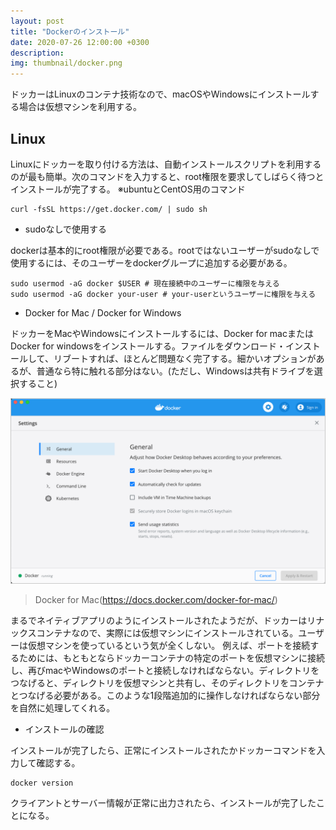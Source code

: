```yaml
---
layout: post
title: "Dockerのインストール"
date: 2020-07-26 12:00:00 +0300
description: 
img: thumbnail/docker.png
---
```


ドッカーはLinuxのコンテナ技術なので、macOSやWindowsにインストールする場合は仮想マシンを利用する。

## Linux

Linuxにドッカーを取り付ける方法は、自動インストールスクリプトを利用するのが最も簡単。次のコマンドを入力すると、root権限を要求してしばらく待つとインストールが完了する。
※ubuntuとCentOS用のコマンド
```
curl -fsSL https://get.docker.com/ | sudo sh
```

- sudoなしで使用する  

dockerは基本的にroot権限が必要である。rootではないユーザーがsudoなしで使用するには、そのユーザーをdockerグループに追加する必要がある。

```
sudo usermod -aG docker $USER # 現在接続中のユーザーに権限を与える
sudo usermod -aG docker your-user # your-userというユーザーに権限を与える
```

- Docker for Mac / Docker for Windows

ドッカーをMacやWindowsにインストールするには、Docker  for  macまたはDocker  for  windowsをインストールする。ファイルをダウンロード・インストールして、リブートすれば、ほとんど問題なく完了する。細かいオプションがあるが、普通なら特に触れる部分はない。(ただし、Windowsは共有ドライブを選択すること)

![Docker for Mac](../assets/img/docker/docker-for-mac.png)
> Docker for Mac(https://docs.docker.com/docker-for-mac/)

まるでネイティブアプリのようにインストールされたようだが、ドッカーはリナックスコンテナなので、実際には仮想マシンにインストールされている。ユーザーは仮想マシンを使っているという気が全くしない。 例えば、ポートを接続するためには、もともとならドッカーコンテナの特定のポートを仮想マシンに接続し、再びmacやWindowsのポートと接続しなければならない。ディレクトリをつなげると、ディレクトリを仮想マシンと共有し、そのディレクトリをコンテナとつなげる必要がある。このような1段階追加的に操作しなければならない部分を自然に処理してくれる。

- インストールの確認

インストールが完了したら、正常にインストールされたかドッカーコマンドを入力して確認する。

```
docker version
```

クライアントとサーバー情報が正常に出力されたら、インストールが完了したことになる。
